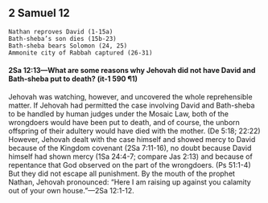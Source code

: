## 2 Samuel 12

```
Nathan reproves David (1-15a)
Bath-sheba’s son dies (15b-23)
Bath-sheba bears Solomon (24, 25)
Ammonite city of Rabbah captured (26-31)
```

#### 2Sa 12:13​—What are some reasons why Jehovah did not have David and Bath-sheba put to death? (it-1 590 ¶1)

Jehovah was watching, however, and uncovered the whole reprehensible matter. If Jehovah had permitted the case involving David and Bath-sheba to be handled by human judges under the Mosaic Law, both of the wrongdoers would have been put to death, and of course, the unborn offspring of their adultery would have died with the mother. (De 5:18; 22:22) However, Jehovah dealt with the case himself and showed mercy to David because of the Kingdom covenant (2Sa 7:11-16), no doubt because David himself had shown mercy (1Sa 24:4-7; compare Jas 2:13) and because of repentance that God observed on the part of the wrongdoers. (Ps 51:1-4) But they did not escape all punishment. By the mouth of the prophet Nathan, Jehovah pronounced: “Here I am raising up against you calamity out of your own house.”​—2Sa 12:1-12.

